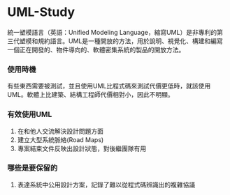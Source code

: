 # UML-Study
統一塑模語言（英語：Unified Modeling Language，縮寫UML）是非專利的第三代塑模和規約語言。UML是一種開放的方法，用於說明、視覺化、構建和編寫一個正在開發的、物件導向的、軟體密集系統的製品的開放方法。


### 使用時機
有些東西需要被測試，並且使用UML比程式碼來測試代價更低時，就該使用UML。軟體上比建築、結構工程師代價相對小，因此不明顯。


### 有效使用UML
1. 在和他人交流解決設計問題方面
2. 建立大型系統脈絡(Road Maps)
3. 專案結束文件反映出設計狀態，對後繼團隊有用

### 哪些是要保留的
1. 表達系統中公用設計方案，記錄了難以從程式碼辨識出的複雜協議

